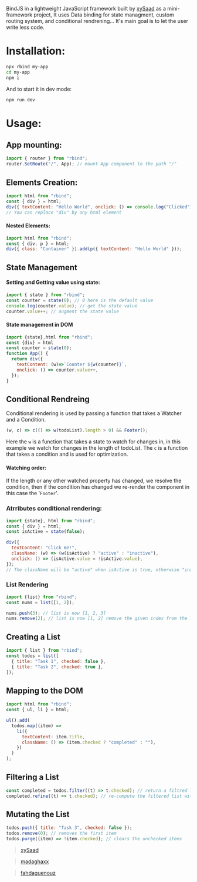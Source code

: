 BindJS in a lightweight JavaScript framework built by [xySaad](https://github.com/xySaad) as a mini-framework project, It uses Data binding for state managment, custom routing system, and conditional rendrening...
It's main goal is to let the user write less code.

# Installation:

```sh
npx rbind my-app
cd my-app
npm i
```

And to start it in dev mode:

```sh
npm run dev
```

# Usage:

## App mounting:

```js
import { router } from "rbind";
router.SetRoute("/", App); // mount App component to the path "/"
```

## Elements Creation:

```js
import html from "rbind";
const { div } = html;
div({ textContent: "Hello World", onclick: () => console.log("Clicked") });
// You can replace "div" by any html element
```

#### Nested Elements:

```js
import html from "rbind";
const { div, p } = html;
div({ class: "Container" }).add(p({ textContent: "Hello World" }));
```

## State Management

#### Setting and Getting value using state:

```js
import { state } from "rbind";
const counter = state(0); // 0 here is the default value
console.log(counter.value); // get the state value
counter.value++; // augment the state value
```

#### State management in DOM

```js
import {state},html from "rbind";
const {div} = html
const counter = state(0);
function App() {
  return div({
    textContent: (w)=>`Counter ${w(counter)}`,
    onclick: () => counter.value++,
  });
}
```

## Conditional Rendreing

Conditional rendering is used by passing a function that takes a Watcher and a Condition.

```js
(w, c) => c(() => w(todoList).length > 0) && Footer();
```

Here the `w` is a function that takes a state to watch for changes in, in this example we watch for changes in the length of todoList.
The `c` is a function that takes a condition and is used for optimization.

#### Watching order:

If the length or any other watched property has changed, we resolve the condition, then if the condition has changed we re-render the component in this case the '`Footer`'.

### Atrributes conditional rendering:

```js
import {state}, html from "rbind";
const { div } = html;
const isActive = state(false);

div({
  textContent: "Click me!",
  className: (w) => (w(isActive) ? "active" : "inactive"),
  onclick: () => (isActive.value = !isActive.value),
});
// The className will be "active" when isActive is true, otherwise "inactive"
```

### List Rendering

```js
import {list} from "rbind";
const nums = list([1, 2]);

nums.push(3); // list is now [1, 2, 3]
nums.remove(2); // list is now [1, 2] remove the given index from the list
```
## Creating a List

```js
import { list } from "rbind";
const todos = list([
  { title: "Task 1", checked: false },
  { title: "Task 2", checked: true },
]);
```

## Mapping to the DOM

```js
import html from "rbind";
const { ul, li } = html;

ul().add(
  todos.map((item) =>
    li({
      textContent: item.title,
      className: () => (item.checked ? "completed" : ""),
    })
  )
);
```

## Filtering a List

```js
const completed = todos.filter((t) => t.checked); // return a filtred list (completed) computed from todos
completed.refine((t) => t.checked); // re-compute the filtered list with the new condition
```

## Mutating the List

```js
todos.push({ title: "Task 3", checked: false });
todos.remove(0); // removes the first item
todos.purge((item) => !item.checked); // clears the unchecked items
```

> [xySaad](https://github.com/xySaad)

> [madaghaxx](https://github.com/madaghaxx)

> [fahdaguenouz](https://github.com/fahdaguenouz)
